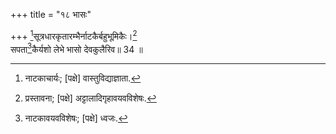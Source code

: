 +++
title = "१८ भासः"

+++
[^11]सूत्रधारकृतारम्भैर्नाटकैर्बहुभूमिकैः।[^12]  
सपता[^13]कैर्यशो लेभे भासो देवकुलैरिव॥ 34 ॥  


[^11]: नाटकाचार्यः; [पक्षे] वास्तुविद्याज्ञाता.


[^12]: प्रस्तावना; [पक्षे] अट्टालादिगृहावयवविशेषः.


[^13]: नाटकावयवविशेषः; [पक्षे] ध्वजः.
 